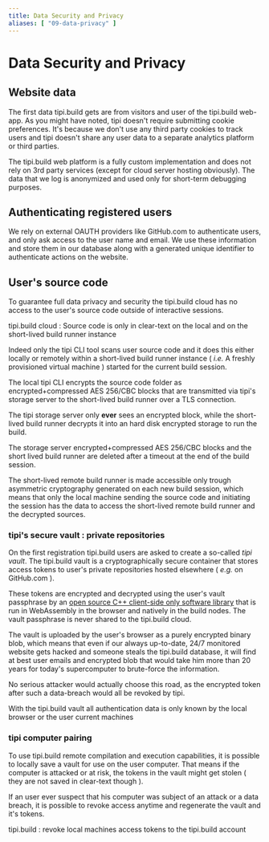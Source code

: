 ```yaml
---
title: Data Security and Privacy
aliases: [ "09-data-privacy" ]
---
```


# Data Security and Privacy

## Website data
The first data tipi.build gets are from visitors and user of the tipi.build web-app. As you might have noted, tipi doesn't require submitting cookie preferences. It's because we don't use any third party cookies to track users and tipi doesn't share any user data to a separate analytics platform or third parties.

The tipi.build web platform is a fully custom implementation and does not rely on 3rd party services (except for cloud server hosting obviously). The data that we log is anonymized and used only for short-term debugging purposes.

## Authenticating registered users
We rely on external OAUTH providers like GitHub.com to authenticate users, and only ask access to the user name and email. We use these information and store them in our database along with a generated unique identifier to authenticate actions on the website.

## User's source code
To guarantee full data privacy and security the tipi.build cloud has no access to the user's source code outside of interactive sessions.

<div class="columns">
  <div class="column is-full ">
      <content-img-figure src="./assets/architecture-layered.drawio.png">
        tipi.build cloud : Source code is only in clear-text on the local and on the short-lived build runner instance
      </content-img>
    </figure>
  </div>
</div>

Indeed only the tipi CLI tool scans user source code and it does this either locally or remotely within a short-lived build runner instance ( _i.e._ A freshly provisioned virtual machine ) started for the current build session.

The local tipi CLI encrypts the source code folder as encrypted+compressed AES 256/CBC blocks that are transmitted via tipi's storage server to the short-lived build runner over a TLS connection.

The tipi storage server only **ever** sees an encrypted block, while the short-lived build runner decrypts it into an hard disk encrypted storage to run the build. 

The storage server encrypted+compressed AES 256/CBC blocks and the short lived build runner are deleted after a timeout at the end of the build session.

The short-lived remote build runner is made accessible only trough asymmetric cryptography generated on each new build session, which means that only the local machine sending the source code and initiating the session has the data to access the short-lived remote build runner and the decrypted sources.

### tipi's secure vault : private repositories
On the first registration tipi.build users are asked to create a so-called *tipi vault*. The tipi.build vault is a cryptographically secure container that stores access tokens to user's private repositories hosted elsewhere ( _e.g._ on GitHub.com ).

These tokens are encrypted and decrypted using the user's vault passphrase by an [open source C++ client-side only software library](https://github.com/tipi-build/vault) that is run in WebAssembly in the browser and natively in the build nodes. The vault passphrase is never shared to the tipi.build cloud.

The vault is uploaded by the user's browser as a purely encrypted binary blob, which means that even if our always up-to-date, 24/7 monitored website gets hacked and someone steals the tipi.build database, it will find at best user emails and encrypted blob that would take him more than 20 years for today's supercomputer to brute-force the information.

No serious attacker would actually choose this road, as the encrypted token after such a data-breach would all be revoked by tipi.

<div class="columns">
  <div class="column is-full">
      <content-img-figure src="./assets/vault_management.png">
        With the tipi.build vault all authentication data is only known by the local browser or the user current machines
      </content-img>
    </figure>
  </div>
</div>

### tipi computer pairing
To use tipi.build remote compilation and execution capabilities, it is possible to locally save a vault for use on the user computer. That means if the computer is attacked or at risk, the tokens in the vault might get stolen ( they are not saved in clear-text though ). 

If an user ever suspect that his computer was subject of an attack or a data breach, it is possible to revoke access anytime and regenerate the vault and it's tokens.

<div class="columns">
  <div class="column is-full">
      <content-img-figure src="./assets/tipi_access_tokens.png">
        tipi.build : revoke local machines access tokens to the tipi.build account
      </content-img>
    </figure>
  </div>
</div>
